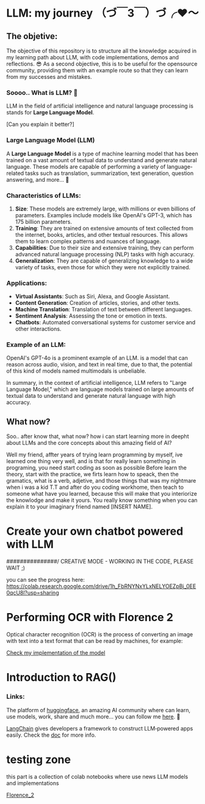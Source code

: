 # LLM: my journey （づ￣3￣）づ╭❤～

## The objetive: 

The objective of this repository is to structure all the knowledge acquired in my learning path about LLM, with code implementations, demos and reflections. 😎
As a second objective, this is to be useful for the opensource community, providing them with an example route so that they can learn from my successes and mistakes.

### Soooo.. What is LLM? 🤔

LLM in the field of artificial intelligence and natural language processing is stands for **Large Language Model**.

[Can you explain it better?]

### Large Language Model (LLM)
A **Large Language Model** is a type of machine learning model that has been trained on a vast amount of textual data to understand and generate natural language. These models are capable of performing a variety of language-related tasks such as translation, summarization, text generation, question answering, and more... 👀

### Characteristics of LLMs:
1. **Size**: These models are extremely large, with millions or even billions of parameters. Examples include models like OpenAI's GPT-3, which has 175 billion parameters.
2. **Training**: They are trained on extensive amounts of text collected from the internet, books, articles, and other textual resources. This allows them to learn complex patterns and nuances of language.
3. **Capabilities**: Due to their size and extensive training, they can perform advanced natural language processing (NLP) tasks with high accuracy.
4. **Generalization**: They are capable of generalizing knowledge to a wide variety of tasks, even those for which they were not explicitly trained.

### Applications:
- **Virtual Assistants**: Such as Siri, Alexa, and Google Assistant.
- **Content Generation**: Creation of articles, stories, and other texts.
- **Machine Translation**: Translation of text between different languages.
- **Sentiment Analysis**: Assessing the tone or emotion in texts.
- **Chatbots**: Automated conversational systems for customer service and other interactions.

### Example of an LLM:
OpenAI's GPT-4o is a prominent example of an LLM. is a model that can reason across audio, vision, and text in real time, due to that, the potential of this kind of models named multimodals is unbeliable.

In summary, in the context of artificial intelligence, LLM refers to "Large Language Model," which are language models trained on large amounts of textual data to understand and generate natural language with high accuracy.

## What now?

Soo.. after know that, what now? how i can start learning more in deepht about LLMs and the core concepts about this amazing field of AI? 

Well my friend, affter years of trying learn programming by myself, ive learned one thing very well, and is that for really learn something in programing, you need start coding as soon as possible
Before learn the theory, start with the practice, we firts learn how to speack, then the gramatics, what is a verb, adjetive, and those things that was my nightmare when i was a kid T.T 
and after do you coding workhome, then teach to someone what have you learned, because this will make that you interiorize the knowlodge and make it yours.
You really know something when you can explain it to your imaginary friend named [INSERT NAME].

# Create your own chatbot powered with LLM

###############/ CREATIVE MODE - WORKING IN THE CODE, PLEASE WAIT ;)

you can see the progress here: https://colab.research.google.com/drive/1h_FbRNYNxYLxNELYOEZpBj_0EE0qcU8l?usp=sharing

# Performing OCR with Florence 2 

Optical character recognition (OCR) is the process of converting an image with text into a text format that can be read by machines, for example: 

[Check my implementation of the model](https://colab.research.google.com/drive/1dnsgmg3sZdMxL6hHbgx7b9W46EpdreJi?usp=sharing)

# Introduction to RAG()

### Links: 

The platform of [huggingface](https://huggingface.co/), an amazing AI community where can learn, use models, work, share and much more...
you can follow me [here](https://huggingface.co/DSG). 🤗

[LangChain](https://www.langchain.com/) gives developers a framework to construct LLM‑powered apps easily. Check the [doc](https://python.langchain.com/v0.2/docs/introduction/) for more info.


# testing zone

this part is a collection of colab notebooks where use news LLM models and implementations

[Florence_2](https://colab.research.google.com/drive/1dnsgmg3sZdMxL6hHbgx7b9W46EpdreJi?usp=sharing)
